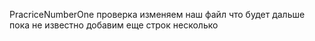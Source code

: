 PracriceNumberOne
проверка 
изменяем наш файл
что будет дальше 
пока не известно
добавим еще строк
несколько
